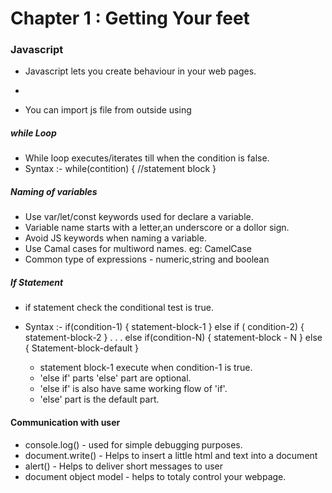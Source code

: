 # Chapter 1 : Getting Your feet

### Javascript

- Javascript lets you create behaviour in your web pages.
- <script>  element helps you to get Javascript into your web page.
- Javascript also used to script applications
- we can write JS queries inside script elements
  eg:-

    <script>
        console.log("hello");
    </script>

- You can import js file from outside using <script> element's src attribute.
  eg:-
    <script src="script.js"></script>

##### while Loop

- While loop executes/iterates till when the condition is false.
- Syntax :-
  while(contition) {
  //statement block
  }

##### Naming of variables

- Use var/let/const keywords used for declare a variable.
- Variable name starts with a letter,an underscore or a dollor sign.
- Avoid JS keywords when naming a variable.
- Use Camal cases for multiword names. eg: CamelCase
- Common type of expressions - numeric,string and boolean

##### If Statement

- if statement check the conditional test is true.
- Syntax :-
  if(condition-1) {
  statement-block-1
  } else if ( condition-2) {
  statement-block-2
  }
  .
  .
  .
  else if(condition-N) {
  statement-block - N
  } else {
  Statement-block-default
  }

  - statement block-1 execute when condition-1 is true.
  - 'else if' parts 'else' part are optional.
  - 'else if' is also have same working flow of 'if'.
  - 'else' part is the default part.

#### Communication with user

- console.log() - used for simple debugging purposes.
- document.write() - Helps to insert a little html and text into a document
- alert() - Helps to deliver short messages to user
- document object model - helps to totaly control your webpage.
